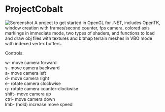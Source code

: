# ProjectCobalt
![Screenshot](/testscreen.png)
A project to get started in OpenGL for .NET,  includes OpenTK, window creation with frames/second counter, fps camera, colored axis markings in immediate mode, two types of shaders, and functions to load and draw obj files with textures and bitmap terrain meshes in VBO mode with indexed vertex buffers.

Controls:  

w- move camera forward  
s- move camera backward  
a- move camera left  
d- move camera right  
e- rotate camera clockwise  
q- rotate camera counter-clockwise  
shift- move camera up  
ctrl- move camera down  
lmb- (hold) increase move speed  

